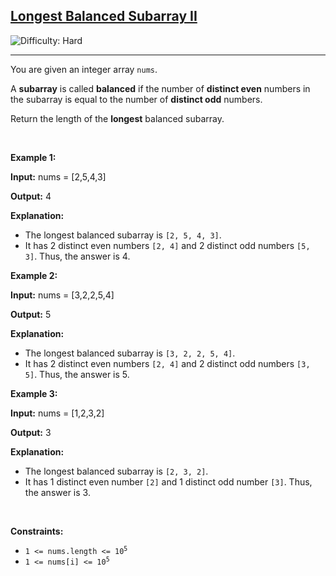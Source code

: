 <h2><a href="https://leetcode.com/problems/longest-balanced-subarray-ii">Longest Balanced Subarray II</a></h2> <img src='https://img.shields.io/badge/Difficulty-Hard-red' alt='Difficulty: Hard' /><hr><p>You are given an integer array <code>nums</code>.</p>

<p>A <strong><span data-keyword="subarray-nonempty">subarray</span></strong> is called <strong>balanced</strong> if the number of <strong>distinct even</strong> numbers in the subarray is equal to the number of <strong>distinct odd</strong> numbers.</p>

<p>Return the length of the <strong>longest</strong> balanced subarray.</p>

<p>&nbsp;</p>
<p><strong class="example">Example 1:</strong></p>

<div class="example-block">
<p><strong>Input:</strong> <span class="example-io">nums = [2,5,4,3]</span></p>

<p><strong>Output:</strong> <span class="example-io">4</span></p>

<p><strong>Explanation:</strong></p>

<ul>
	<li>The longest balanced subarray is <code>[2, 5, 4, 3]</code>.</li>
	<li>It has 2 distinct even numbers <code>[2, 4]</code> and 2 distinct odd numbers <code>[5, 3]</code>. Thus, the answer is 4.</li>
</ul>
</div>

<p><strong class="example">Example 2:</strong></p>

<div class="example-block">
<p><strong>Input:</strong> <span class="example-io">nums = [3,2,2,5,4]</span></p>

<p><strong>Output:</strong> <span class="example-io">5</span></p>

<p><strong>Explanation:</strong></p>

<ul>
	<li>The longest balanced subarray is <code>[3, 2, 2, 5, 4]</code>.</li>
	<li>It has 2 distinct even numbers <code>[2, 4]</code> and 2 distinct odd numbers <code>[3, 5]</code>. Thus, the answer is 5.</li>
</ul>
</div>

<p><strong class="example">Example 3:</strong></p>

<div class="example-block">
<p><strong>Input:</strong> <span class="example-io">nums = [1,2,3,2]</span></p>

<p><strong>Output:</strong> <span class="example-io">3</span></p>

<p><strong>Explanation:</strong></p>

<ul>
	<li>The longest balanced subarray is <code>[2, 3, 2]</code>.</li>
	<li>It has 1 distinct even number <code>[2]</code> and 1 distinct odd number <code>[3]</code>. Thus, the answer is 3.</li>
</ul>
</div>

<p>&nbsp;</p>
<p><strong>Constraints:</strong></p>

<ul>
	<li><code>1 &lt;= nums.length &lt;= 10<sup>5</sup></code></li>
	<li><code>1 &lt;= nums[i] &lt;= 10<sup>5</sup></code></li>
</ul>
